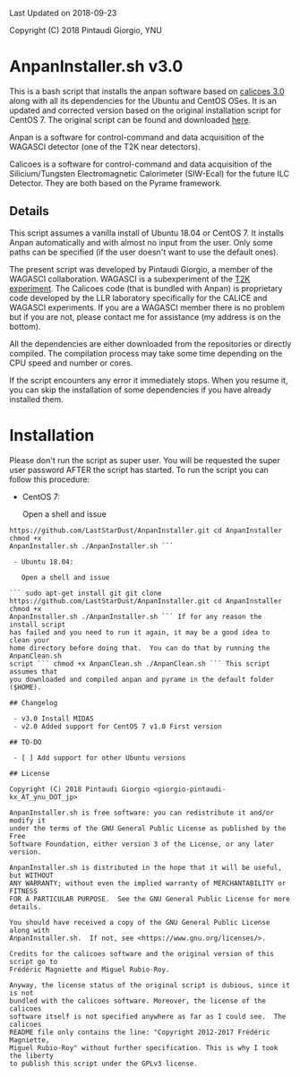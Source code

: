 Last Updated on 2018-09-23

Copyright (C) 2018 Pintaudi Giorgio, YNU

# AnpanInstaller.sh v3.0

This is a bash script that installs the anpan software based on [calicoes
3.0](http://llr.in2p3.fr/sites/pyrame/calicoes/index.html) along with all its
dependencies for the Ubuntu and CentOS OSes. It is an updated and corrected
version based on the original installation script for CentOS 7. The original
script can be found and downloaded
[here](http://llr.in2p3.fr/sites/pyrame/calicoes/disclaimer.html).

Anpan is a software for control-command and data acquisition of the WAGASCI
detector (one of the T2K near detectors).

Calicoes is a software for control-command and data acquisition of the
Silicium/Tungsten Electromagnetic Calorimeter (SIW-Ecal) for the future ILC
Detector. They are both based on the Pyrame framework.

## Details

This script assumes a vanilla install of Ubuntu 18.04 or CentOS 7. It installs
Anpan automatically and with almost no input from the user. Only some paths can
be specified (if the user doesn't want to use the default ones).

The present script was developed by Pintaudi Giorgio, a member of the WAGASCI
collaboration. WAGASCI is a subexperiment of the [T2K
experiment](http://t2k-experiment.org/). The Calicoes code (that is bundled with
Anpan) is proprietary code developed by the LLR laboratory specifically for the
CALICE and WAGASCI experiments. If you are a WAGASCI member there is no problem
but if you are not, please contact me for assistance (my address is on the
bottom).

All the dependencies are either downloaded from the repositories or directly
compiled. The compilation process may take some time depending on the CPU speed
and number or cores.

If the script encounters any error it immediately stops. When you resume it, you
can skip the installation of some dependencies if you have already installed
them.

# Installation

Please don't run the script as super user. You will be requested the super user
password AFTER the script has started. To run the script you can follow this
procedure:

 - CentOS 7:
 
   Open a shell and issue
   
``` sudo yum install git git clone
https://github.com/LastStarDust/AnpanInstaller.git cd AnpanInstaller chmod +x
AnpanInstaller.sh ./AnpanInstaller.sh ```

 - Ubuntu 18.04:
 
   Open a shell and issue
   
``` sudo apt-get install git git clone
https://github.com/LastStarDust/AnpanInstaller.git cd AnpanInstaller chmod +x
AnpanInstaller.sh ./AnpanInstaller.sh ``` If for any reason the install script
has failed and you need to run it again, it may be a good idea to clean your
home directory before doing that.  You can do that by running the AnpanClean.sh
script ``` chmod +x AnpanClean.sh ./AnpanClean.sh ``` This script assumes that
you downloaded and compiled anpan and pyrame in the default folder ($HOME).

## Changelog

 - v3.0 Install MIDAS
 - v2.0 Added support for CentOS 7 v1.0 First version

## TO-DO

 - [ ] Add support for other Ubuntu versions
 
## License

Copyright (C) 2018 Pintaudi Giorgio <giorgio-pintaudi-kx_AT_ynu_DOT_jp>

AnpanInstaller.sh is free software: you can redistribute it and/or modify it
under the terms of the GNU General Public License as published by the Free
Software Foundation, either version 3 of the License, or any later version.

AnpanInstaller.sh is distributed in the hope that it will be useful, but WITHOUT
ANY WARRANTY; without even the implied warranty of MERCHANTABILITY or FITNESS
FOR A PARTICULAR PURPOSE.  See the GNU General Public License for more details.

You should have received a copy of the GNU General Public License along with
AnpanInstaller.sh.  If not, see <https://www.gnu.org/licenses/>.

Credits for the calicoes software and the original version of this script go to
Frédéric Magniette and Miguel Rubio-Roy.

Anyway, the license status of the original script is dubious, since it is not
bundled with the calicoes software. Moreover, the license of the calicoes
software itself is not specified anywhere as far as I could see.  The calicoes
README file only contains the line: "Copyright 2012-2017 Frédéric Magniette,
Miguel Rubio-Roy" without further specification. This is why I took the liberty
to publish this script under the GPLv3 license.
